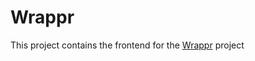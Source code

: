 # Wrappr

This project contains the frontend for the [Wrappr](https://github.com/wrappr/wrappr) project
